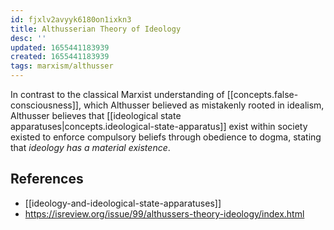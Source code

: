 ```yaml
---
id: fjxlv2avyyk6180on1ixkn3
title: Althusserian Theory of Ideology
desc: ''
updated: 1655441183939
created: 1655441183939
tags: marxism/althusser 
---
```


In contrast to the classical Marxist understanding of [[concepts.false-consciousness]], which Althusser believed as mistakenly rooted in idealism, Althusser believes that [[ideological state apparatuses|concepts.ideological-state-apparatus]] exist within society existed to enforce compulsory beliefs through obedience to dogma, stating that *ideology has a material existence*.

## References
- [[ideology-and-ideological-state-apparatuses]]
- https://isreview.org/issue/99/althussers-theory-ideology/index.html
